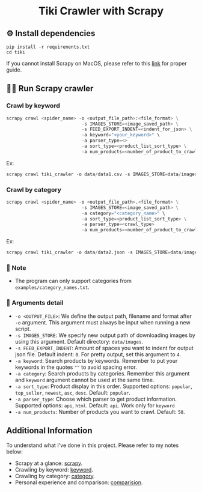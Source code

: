 <h1 align="center">Tiki Crawler with Scrapy</h1>


## ⚙️ Install dependencies
```
pip install -r requirements.txt
cd tiki
```
If you cannot install Scrapy on MacOS, please refer to this [link](https://docs.scrapy.org/en/latest/intro/install.html) for proper guide.


## 👨‍💻 Run Scrapy crawler
### Crawl by keyword
```python
scrapy crawl <spider_name> -o <output_file_path>:<file_format> \
                            -s IMAGES_STORE=<image_saved_path> \
                            -s FEED_EXPORT_INDENT=<indent_for_json> \
                            -a keyword="<your_keyword>" \
                            -a parser_type=<>
                            -a sort_type=<product_list_sort_type> \
                            -a num_products=<number_of_product_to_crawl>
```
Ex:
```python
scrapy crawl tiki_crawler -o data/data1.csv -s IMAGES_STORE=data/images1 -a keyword="iPhone"
```
### Crawl by category
```python
scrapy crawl <spider_name> -o <output_file_path>.<file_format> \
                            -s IMAGES_STORE=<image_saved_path> \
                            -a category="<category_name>" \
                            -a sort_type=<product_list_sort_type> \
                            -a parser_type=<crawl_type>
                            -a num_products=<number_of_product_to_crawl>
```
Ex:
```python
scrapy crawl tiki_crawler -o data/data2.json -s IMAGES_STORE=data/images2 -a category="Thiết Bị Số - Phụ Kiện Số"
```
### 📝 Note
- The program can only support categories from ```examples/category_names.txt```.

### 📔 Arguments detail
- ```-o <OUTPUT_FILE>```: We define the output path, filename and format after ```-o``` argument. This argument must always be input when running a new script.
- ```-s IMAGES_STORE```: We specify new output path of downloading images by using this argument. Default directory: ```data/images```.
- ```-s FEED_EXPORT_INDENT```: Amount of spaces you want to indent for output json file. Default indent: ```0```. For pretty output, set this argument to ```4```.
- ```-a keyword```: Search products by keywords. Remember to put your keywords in the quotes ```""``` to avoid spacing error.
- ```-a category```: Search products by categories. Remember this argument and ```keyword``` argument cannot be used at the same time.
- ```-a sort_type```: Product display in this order. Supported options: ```popular```, ```top_seller```, ```newest```, ```asc```, ```desc```. Default: ```popular```.
- ```-a parser_type```: Choose which parser to get product information. Supported options: ```api```, ```html```. Default: ```api```. Work only for ```keyword```
- ```-a num_products```: Number of products you want to crawl. Default: ```50```.

## Additional Information
To understand what I've done in this project. Please refer to my notes below:
- Scrapy at a glance: [scrapy](docs/scrapy.md).
- Crawling by keyword: [keyword](docs/keyword.md).
- Crawling by category: [category](docs/category.md).
- Personal experience and comparison: [comparision](docs/comparison.md).
